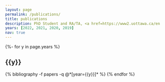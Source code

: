 ```yaml
---
layout: page
permalink: /publications/
title: publications
description: PhD Student and RA/TA, <a href=https://www2.uottawa.ca/en target=_blank>University of Ottawa</a>
years: [2022, 2021, 2020, 2019]
nav: true
---
```

<!-- _pages/publications.md -->
<div class="publications">

{%- for y in page.years %}
  <h2 class="year">{{y}}</h2>
  {% bibliography -f papers -q @*[year={{y}}]* %}
{% endfor %}

</div>

